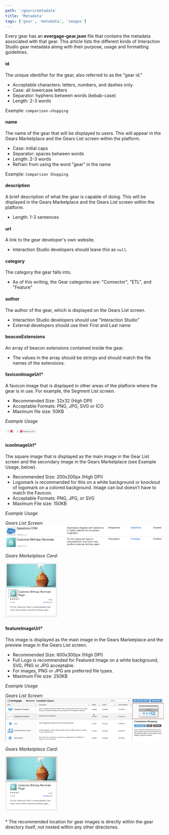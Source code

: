 ```yaml
---
path: '/gears/metadata'
title: 'Metadata'
tags: ['gear', 'metadata', 'images']
---
```


Every gear has an **evergage-gear.json** file that contains the metadata associated with that gear. This article lists the different kinds of Interaction Studio gear metadata along with their purpose, usage and formatting guidelines.

#### id
The unique identifier for the gear, also referred to as the "gear id."
- Acceptable characters: letters, numbers, and dashes only. 
- Case: all lowercase letters
- Separator: hyphens between words (kebab-case)
- Length: 2-3 words

Example: `comparison-shopping`

#### name
The name of the gear that will be displayed to users. This will appear in the Gears Marketplace and the Gears List screen within the platform.
- Case: initial caps
- Separator: spaces between words 
- Length: 2-3 words
- Refrain from using the word "gear" in the name

Example: `Comparison Shopping`

#### description
A brief description of what the gear is capable of doing. This will be displayed in the Gears Marketplace and the Gears List screen within the platform.
- Length: 1-3 sentences

#### url
A link to the gear developer's own website. 
- Interaction Studio developers should leave this as `null`.

#### category
The category the gear falls into. 
- As of this writing, the Gear categories are: "Connector", "ETL", and "Feature"  

#### author
The author of the gear, which is displayed on the Gears List screen.
- Interaction Studio developers should use "Interaction Studio"
- External developers should use their First and Last name

#### beaconExtensions
An array of beacon extensions contained inside the gear. 
- The values in the array should be strings and should match the file names of the extensions.

#### faviconImageUrl*
A favicon image that is displayed in other areas of the platform where the gear is in use. For example, the Segment List screen.
- Recommended Size: 32x32 (High DPI)
- Acceptable Formats: PNG, JPG, SVG or ICO
- Maximum file size: 50KB

*Example Usage*
<div style="width: 20%; margin-bottom: 1.45rem";>
    <img alt="Favicons Example" src="favicons.png"/>
</div>

#### iconImageUrl*
The square image that is displayed as the main image in the Gear List screen and the secondary image in the Gears Marketplace (see Example Usage, below).
- Recommended Size: 200x200px (High DPI)
- Logomark is recommended for this on a white background or knockout of logomark on a colored background. Image can but doesn’t have to match the Favicon.
- Acceptable Formats: PNG, JPG, or SVG
- Maximum File size: 150KB

*Example Usage*

*Gears List Screen:*
![Icon Image Example 1](icon-image-example-1.png)

*Gears Marketplace Card:*
<div style="width: 33%; margin-bottom: 1.45rem";>
    <img alt="Icon Image Example 2" src="icon-image-example-2.png"/>
</div>

#### featureImageUrl*
This image is displayed as the main image in the Gears Marketplace and the preview image in the Gears List screen.
- Recommended Size: 600x300px (High DPI)
- Full Logo is recommended for Featured Image on a white background, SVG, PNG or JPG acceptable.
- For images, PNG or JPG are preferred file types.
- Maximum File size: 250KB

*Example Usage*

*Gears List Screen:*
![Feature Image Example 1](feature-example-1.png)

*Gears Marketplace Card:*
<div style="width: 33%; margin-bottom: 1.45rem";>
    <img alt="Feature Image Example 2" src="feature-example-2.png"/>
</div>

\* The recommended location for gear images is directly within the gear directory itself, not nested within any other directories.


